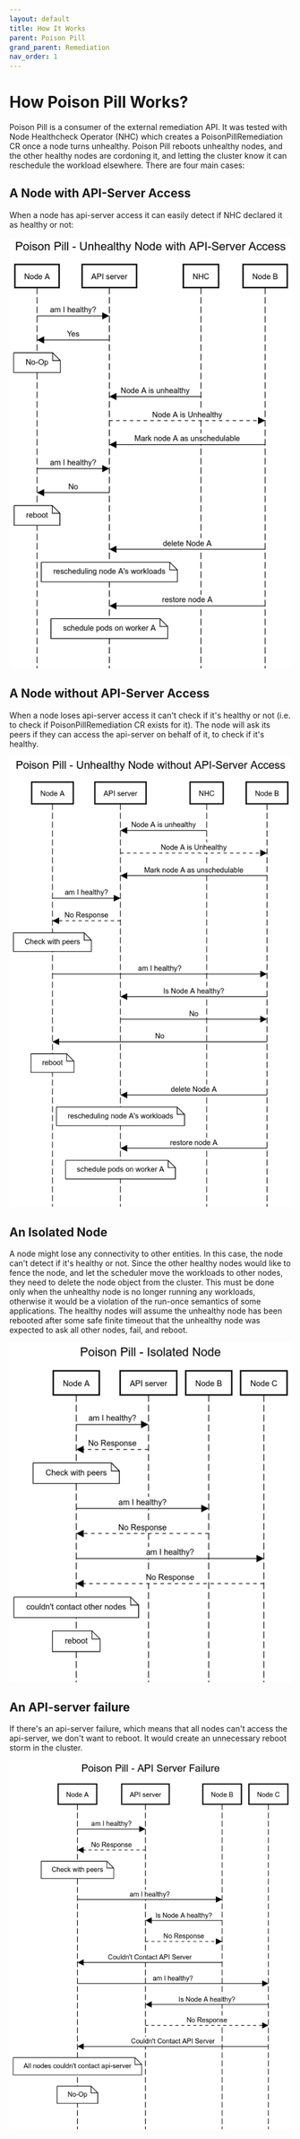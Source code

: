 ```yaml
---
layout: default
title: How It Works
parent: Poison Pill
grand_parent: Remediation
nav_order: 1
---
```


# How Poison Pill Works?

Poison Pill is a consumer of the external remediation API. It was tested with Node Healthcheck Operator (NHC) which creates a PoisonPillRemediation CR once a node turns unhealthy.
Poison Pill reboots unhealthy nodes, and the other healthy nodes are cordoning it, and letting the cluster know it can reschedule the workload elsewhere.
There are four main cases:

## A Node with API-Server Access
When a node has api-server access it can easily detect if NHC declared it as healthy or not:

![poison-pill-node-with-api-server-acess](../../images/poison-pill-with-api-server-access.png)

## A Node without API-Server Access
When a node loses api-server access it can't check if it's healthy or not (i.e. to check if PoisonPillRemediation CR exists for it).
The node will ask its peers if they can access the api-server on behalf of it, to check if it's healthy.

![poison-pill-node-without-api-server-acess](../../images/poison-pill-node-without-api-server-acess.png)

## An Isolated Node 
A node might lose any connectivity to other entities. In this case, the node can't detect if it's healthy or not.
Since the other healthy nodes would like to fence the node, and let the scheduler move the workloads to other nodes, they need to delete the node object from the cluster.
This must be done only when the unhealthy node is no longer running any workloads, otherwise it would be a violation of the run-once semantics of some applications.
The healthy nodes will assume the unhealthy node has been rebooted after some safe finite timeout that the unhealthy node was expected to ask all other nodes, fail, and reboot.

![poison-pill-api-isolated-node](../../images/poison-pill-api-isolated-node.png)

## An API-server failure
If there's an api-server failure, which means that all nodes can't access the api-server, we don't want to reboot.
It would create an unnecessary reboot storm in the cluster.

![poison-pill-api-server-failure.png](../../images/poison-pill-api-server-failure.png)
